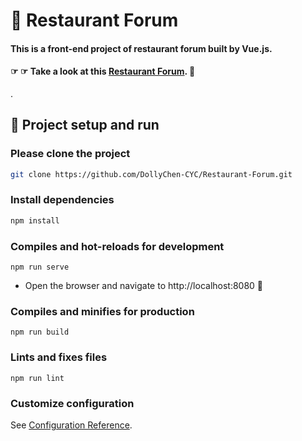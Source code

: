 # 🍱 Restaurant Forum
#### This is a front-end project of restaurant forum built by Vue.js.
#### ☞ ☞ Take a look at this [Restaurant Forum](https://dollychen-cyc.github.io/Restaurant-Forum/#/signin). 👀

.
## 🏃‍ Project setup and run

### Please clone the project
  ```bash
  git clone https://github.com/DollyChen-CYC/Restaurant-Forum.git
  ```
  
### Install dependencies
  ```bash
  npm install
  ```

### Compiles and hot-reloads for development
```
npm run serve
```
- Open the browser and navigate to http://localhost:8080   👀 

### Compiles and minifies for production
```
npm run build
```

### Lints and fixes files
```
npm run lint
```

### Customize configuration
See [Configuration Reference](https://cli.vuejs.org/config/).
